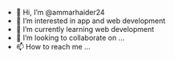 - 👋 Hi, I’m @ammarhaider24
- 👀 I’m interested in app and web development
- 🌱 I’m currently learning web development
- 💞️ I’m looking to collaborate on ...
- 📫 How to reach me ...

<!---
ammarhaider24/ammarhaider24 is a ✨ special ✨ repository because its `README.md` (this file) appears on your GitHub profile.
You can click the Preview link to take a look at your changes.
--->

